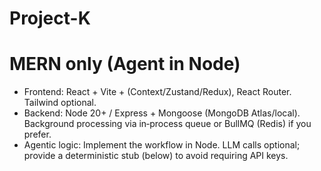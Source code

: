 # Project-K
# MERN only (Agent in Node)
- Frontend: React + Vite + (Context/Zustand/Redux), React Router. Tailwind optional.
- Backend: Node 20+ / Express + Mongoose (MongoDB Atlas/local). Background processing via in‑process queue or BullMQ (Redis) if you prefer.
- Agentic logic: Implement the workflow in Node. LLM calls optional; provide a deterministic stub (below) to avoid requiring API keys.
